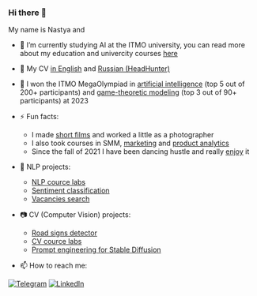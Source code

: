 ### Hi there 👋

My name is Nastya and
- :frog: I’m currently studying AI at the ITMO university, you can read more about my education and univercity courses [here](https://github.com/sad-bkt/university_courses)
- :memo: My CV [in English]() and [Russian (HeadHunter)](https://spb.hh.ru/resume/cd1f8ffeff08a352980039ed1f695247626a42)
- :clown_face: I won the ITMO MegaOlympiad in [artificial intelligence](https://github.com/sad-bkt/university_courses/blob/master/certificates/%D0%9C%D0%B5%D0%B3%D0%B0%D0%BE%D0%BB%D0%B8%D0%BC%D0%BF%D0%B8%D0%B0%D0%B4%D0%B0_%D0%B8%D0%B8_%D0%BF%D0%BE%D0%B1%D0%B5%D0%B4%D0%B8%D1%82%D0%B5%D0%BB%D1%8C.pdf) (top 5 out of 200+ participants) and [game-theoretic modeling](https://github.com/sad-bkt/university_courses/blob/master/certificates/%D0%9C%D0%B5%D0%B3%D0%B0%D0%BE%D0%BB%D0%B8%D0%BC%D0%BF%D0%B8%D0%B0%D0%B4%D0%B0_%D1%82%D0%B5%D0%BE%D1%80-%D0%B8%D0%B3%D1%80%D0%BE%D0%B2%D0%BE%D0%B5%20%D0%BC%D0%BE%D0%B4%D0%B5%D0%BB%D0%B8%D1%80%D0%BE%D0%B2%D0%B0%D0%BD%D0%B8%D0%B5_%D0%BF%D1%80%D0%B8%D0%B7%D0%B5%D1%80.pdf) (top 3 out of 90+ participants) at 2023
- ⚡ Fun facts:
  - I made [short films](https://docs.google.com/document/d/1B-PvPDF0nUDWk2XlKFzf2MTn9jmP8q_dqGmShj4zc5A/edit) and worked a little as a photographer
  - I also took courses in SMM, [marketing](https://github.com/sad-bkt/university_courses/blob/master/certificates/%D0%9C%D0%B0%D1%80%D0%BA%D0%B5%D1%82%D0%B8%D0%BD%D0%B3%20%D0%A2%D0%B8%D0%BD%D1%8C%D0%BA%D0%BE%D1%84%D1%84.PDF) and [product analytics](https://github.com/sad-bkt/university_courses/blob/master/certificates/%D0%A3%D0%BF%D1%80%D0%B0%D0%B2%D0%BB%D0%B5%D0%BD%D0%B8%D0%B5%20%D0%BF%D1%80%D0%BE%D0%B4%D1%83%D0%BA%D1%82%D0%BE%D0%BC%20%D0%A2%D0%B8%D0%BD%D1%8C%D0%BA%D0%BE%D1%84%D1%84.pdf)
  - Since the fall of 2021 I have been dancing hustle and really [enjoy](https://vk.com/sad_bkt?w=wall267160385_2187%2Fall) it
    
- :newspaper: NLP projects:
  - [NLP cource labs](https://github.com/sad-bkt/nlp_course)
  - [Sentiment classification](https://github.com/sad-bkt/sentiment_classification)
  - [Vacancies search](https://github.com/Tanchik24/vacancies_search)

- :camera: CV (Computer Vision) projects:
  - [Road signs detector](https://github.com/Wiaci/RoadSignsDetector)
  - [CV cource labs](https://github.com/sad-bkt/computer_vision_course)
  - [Prompt engineering for Stable Diffusion](https://github.com/sad-bkt/prompt_engineering)

- 📫 How to reach me:

[![Telegram](https://img.shields.io/badge/--telegram?label=Telegram&logo=telegram&style=social)](https://t.me/sad_bkt) 
 [![LinkedIn](https://img.shields.io/badge/--linkedin?label=LinkedIn&logo=LinkedIn&style=social)](https://www.linkedin.com/in/anastasiia-semina-918120233) 
<!--[![Gmail](https://img.shields.io/badge/--linkedin?label=Gmail&logo=gmail&style=social)](mailto:nasts2@yandex.ru) -->

<!--
**sad-bkt/sad-bkt** is a ✨ _special_ ✨ repository because its `README.md` (this file) appears on your GitHub profile.

Here are some ideas to get you started:

- 🔭 I’m currently working on ...
- 🌱 I’m currently learning ...
- 👯 I’m looking to collaborate on ...
- 🤔 I’m looking for help with ...
- 💬 Ask me about ...
- 📫 How to reach me: ...
- 😄 Pronouns: ...
- ⚡ Fun fact: ...
-->
